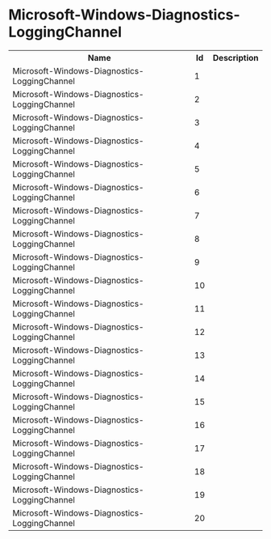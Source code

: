 # Microsoft-Windows-Diagnostics-LoggingChannel

<table>
<colgroup><col/><col/><col/></colgroup>
<tr><th>Name</th><th>Id</th><th>Description</th></tr>
<tr><td>Microsoft-Windows-Diagnostics-LoggingChannel</td><td>1</td><td></td></tr>
<tr><td>Microsoft-Windows-Diagnostics-LoggingChannel</td><td>2</td><td></td></tr>
<tr><td>Microsoft-Windows-Diagnostics-LoggingChannel</td><td>3</td><td></td></tr>
<tr><td>Microsoft-Windows-Diagnostics-LoggingChannel</td><td>4</td><td></td></tr>
<tr><td>Microsoft-Windows-Diagnostics-LoggingChannel</td><td>5</td><td></td></tr>
<tr><td>Microsoft-Windows-Diagnostics-LoggingChannel</td><td>6</td><td></td></tr>
<tr><td>Microsoft-Windows-Diagnostics-LoggingChannel</td><td>7</td><td></td></tr>
<tr><td>Microsoft-Windows-Diagnostics-LoggingChannel</td><td>8</td><td></td></tr>
<tr><td>Microsoft-Windows-Diagnostics-LoggingChannel</td><td>9</td><td></td></tr>
<tr><td>Microsoft-Windows-Diagnostics-LoggingChannel</td><td>10</td><td></td></tr>
<tr><td>Microsoft-Windows-Diagnostics-LoggingChannel</td><td>11</td><td></td></tr>
<tr><td>Microsoft-Windows-Diagnostics-LoggingChannel</td><td>12</td><td></td></tr>
<tr><td>Microsoft-Windows-Diagnostics-LoggingChannel</td><td>13</td><td></td></tr>
<tr><td>Microsoft-Windows-Diagnostics-LoggingChannel</td><td>14</td><td></td></tr>
<tr><td>Microsoft-Windows-Diagnostics-LoggingChannel</td><td>15</td><td></td></tr>
<tr><td>Microsoft-Windows-Diagnostics-LoggingChannel</td><td>16</td><td></td></tr>
<tr><td>Microsoft-Windows-Diagnostics-LoggingChannel</td><td>17</td><td></td></tr>
<tr><td>Microsoft-Windows-Diagnostics-LoggingChannel</td><td>18</td><td></td></tr>
<tr><td>Microsoft-Windows-Diagnostics-LoggingChannel</td><td>19</td><td></td></tr>
<tr><td>Microsoft-Windows-Diagnostics-LoggingChannel</td><td>20</td><td></td></tr>
</table>
